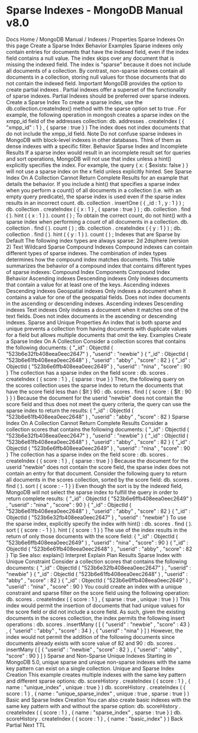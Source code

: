 # Sparse Indexes - MongoDB Manual v8.0


Docs Home / MongoDB Manual / Indexes / Properties Sparse Indexes On this page Create a Sparse Index Behavior Examples Sparse indexes only contain entries for documents that have the indexed
field, even if the index field contains a null value. The index skips
over any document that is missing the indexed field. The index is
"sparse" because it does not include all documents of a collection. By
contrast, non-sparse indexes contain all documents in a collection,
storing null values for those documents that do not contain the indexed
field. Important MongoDB provides the option to create partial indexes . Partial indexes
offer a superset of the functionality of sparse indexes.
Partial Indexes should be preferred over sparse indexes. Create a Sparse Index To create a sparse index, use the db.collection.createIndex() method with the sparse option set to true . For example, the following operation in mongosh creates a
sparse index on the xmpp_id field of the addresses collection: db. addresses . createIndex ( { "xmpp_id" : 1 } , { sparse : true } ) The index does not index documents that do not include the xmpp_id field. Note Do not confuse sparse indexes in MongoDB with block-level indexes in other databases. Think of them as dense indexes with a
specific filter. Behavior Sparse Index and Incomplete Results If a sparse index would result in an incomplete result set for queries
and sort operations, MongoDB will not use that index unless a hint() explicitly specifies the index. For example, the query { x: { $exists: false } } will not use a
sparse index on the x field unless explicitly hinted. See Sparse Index On A Collection Cannot Return Complete Results for an example that details the
behavior. If you include a hint() that specifies a sparse index when you perform a count() of all documents in a collection (i.e. with
an empty query predicate), the sparse index is used even if the sparse
index results in an incorrect count. db. collection . insertOne ( { _id : 1 , y : 1 } ) ; db. collection . createIndex ( { x : 1 } , { sparse : true } ) ; db. collection . find ( ). hint ( { x : 1 } ). count ( ) ; To obtain the correct count, do not hint() with a sparse index when performing a count of all
documents in a collection. db. collection . find ( ). count ( ) ; db. collection . createIndex ( { y : 1 } ) ; db. collection . find ( ). hint ( { y : 1 } ). count ( ) ; Indexes that are Sparse by Default The following index types are always sparse: 2d 2dsphere (version 2) Text Wildcard Sparse Compound Indexes Compound indexes can contain different types of sparse indexes. The
combination of index types determines how the compound index matches
documents. This table summarizes the behavior of a compound index that contains
different types of sparse indexes: Compound Index Components Compound Index Behavior Ascending indexes Descending indexes Only indexes documents that contain a value for at least one of
the keys. Ascending indexes Descending indexes Geospatial indexes Only indexes a document when it contains a value for one of
the geospatial fields. Does not index documents in the
ascending or descending indexes. Ascending indexes Descending indexes Text indexes Only indexes a document when it matches one of the text fields. Does not index documents in the ascending or descending
indexes. Sparse and Unique Properties An index that is both sparse and unique prevents a collection from having documents with duplicate values for a
field but allows multiple documents that omit the key. Examples Create a Sparse Index On A Collection Consider a collection scores that contains the following documents: { "_id" : ObjectId ( "523b6e32fb408eea0eec2647" ) , "userid" : "newbie" } { "_id" : ObjectId ( "523b6e61fb408eea0eec2648" ) , "userid" : "abby" , "score" : 82 } { "_id" : ObjectId ( "523b6e6ffb408eea0eec2649" ) , "userid" : "nina" , "score" : 90 } The collection has a sparse index on the field score : db. scores . createIndex ( { score : 1 } , { sparse : true } ) Then, the following query on the scores collection uses the sparse
index to return the documents that have the score field less than
( $lt ) 90 : db. scores . find ( { score : { $lt : 90 } } ) Because the document for the userid "newbie" does not contain the score field and thus does not meet the query criteria, the query
can use the sparse index to return the results: { "_id" : ObjectId ( "523b6e61fb408eea0eec2648" ) , "userid" : "abby" , "score" : 82 } Sparse Index On A Collection Cannot Return Complete Results Consider a collection scores that contains the following documents: { "_id" : ObjectId ( "523b6e32fb408eea0eec2647" ) , "userid" : "newbie" } { "_id" : ObjectId ( "523b6e61fb408eea0eec2648" ) , "userid" : "abby" , "score" : 82 } { "_id" : ObjectId ( "523b6e6ffb408eea0eec2649" ) , "userid" : "nina" , "score" : 90 } The collection has a sparse index on the field score : db. scores . createIndex ( { score : 1 } , { sparse : true } ) Because the document for the userid "newbie" does not contain the score field, the sparse index does not contain an entry for that
document. Consider the following query to return all documents in the scores collection, sorted by the score field: db. scores . find ( ). sort ( { score : - 1 } ) Even though the sort is by the indexed field, MongoDB will not select the sparse index to fulfill the query in order to return
complete results: { "_id" : ObjectId ( "523b6e6ffb408eea0eec2649" ) , "userid" : "nina" , "score" : 90 } { "_id" : ObjectId ( "523b6e61fb408eea0eec2648" ) , "userid" : "abby" , "score" : 82 } { "_id" : ObjectId ( "523b6e32fb408eea0eec2647" ) , "userid" : "newbie" } To use the sparse index, explicitly specify the index with hint() : db. scores . find ( ). sort ( { score : - 1 } ). hint ( { score : 1 } ) The use of the index results in the return of only those documents with
the score field: { "_id" : ObjectId ( "523b6e6ffb408eea0eec2649" ) , "userid" : "nina" , "score" : 90 } { "_id" : ObjectId ( "523b6e61fb408eea0eec2648" ) , "userid" : "abby" , "score" : 82 } Tip See also: explain() Interpret Explain Plan Results Sparse Index with Unique Constraint Consider a collection scores that contains the following documents: { "_id" : ObjectId ( "523b6e32fb408eea0eec2647" ) , "userid" : "newbie" } { "_id" : ObjectId ( "523b6e61fb408eea0eec2648" ) , "userid" : "abby" , "score" : 82 } { "_id" : ObjectId ( "523b6e6ffb408eea0eec2649" ) , "userid" : "nina" , "score" : 90 } You could create an index with a unique constraint and sparse filter on the score field using
the following operation: db. scores . createIndex ( { score : 1 } , { sparse : true , unique : true } ) This index would permit the insertion of documents that had unique
values for the score field or did not include a score field.
As such, given the existing documents in the scores collection, the
index permits the following insert operations : db. scores . insertMany ( [ { "userid" : "newbie" , "score" : 43 } , { "userid" : "abby" , "score" : 34 } , { "userid" : "nina" } ] ) However, the index would not permit the addition of the following
documents since documents already exists with score value of 82 and 90 : db. scores . insertMany ( [ { "userid" : "newbie" , "score" : 82 } , { "userid" : "abby" , "score" : 90 } ] ) Sparse and Non-Sparse Unique Indexes Starting in MongoDB 5.0, unique sparse and unique non-sparse indexes with the same key pattern can exist on a single collection. Unique and Sparse Index Creation This example creates multiple indexes with the same key pattern and
different sparse options: db. scoreHistory . createIndex ( { score : 1 } , { name : "unique_index" , unique : true } ) db. scoreHistory . createIndex ( { score : 1 } , { name : "unique_sparse_index" , unique : true , sparse : true } ) Basic and Sparse Index Creation You can also create basic indexes with the same key pattern with and
without the sparse option: db. scoreHistory . createIndex ( { score : 1 } , { name : "sparse_index" , sparse : true } ) db. scoreHistory . createIndex ( { score : 1 } , { name : "basic_index" } ) Back Partial Next TTL
